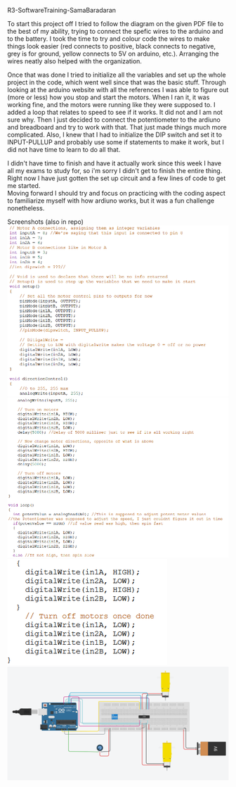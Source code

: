  R3-SoftwareTraining-SamaBaradaran

To start this project off I tried to follow the diagram on the given PDF file to the best of my ability, trying to connect the spefic wires to the arduino and to the battery. 
I took the time to try and colour code the wires to make things look easier 
(red connects to positive, black connects to negative, grey is for ground, yellow connects to 5V on arduino, etc.). 
Arranging the wires neatly also helped with the organization. 

Once that was done I tried to initialize all the variables and set up the whole project in the code, which went well since that was the basic stuff. 
Through looking at the arduino website with all the references I was able to figure out (more or less) how you stop and start the motors. 
When I ran it, it was working fine, and the motors were running like they were supposed to. 
I added a loop that relates to speed to see if it works. It did not and I am not sure why. 
Then I just decided to connect the potentiometer to the ardiuno and breadboard and try to work with that. 
That just made things much more complicated. Also, I knew that I had to initialize the DIP switch and set it to INPUT-PULLUP and probably use some if statements to make it work, 
but I did not have time to learn to do all that. 

I didn't have time to finish and have it actually work since this week I have all my exams to study for, so i'm sorry I didn't get to finish the entire thing. 
Right now I have just gotten the set up circuit and a few lines of code to get me started.  
Moving forward I should try and focus on practicing with the coding aspect to familiarize myself with how ardiuno works, but it was a fun challenge nonetheless. 

Screenshots (also in repo)
![](PNG%20files/Code1.PNG)
![](PNG%20files/Code2.PNG)
![](PNG%20files/Code3.PNG)
![](PNG%20files/R3%20Software%20Circuit%20Screenshot.PNG)
